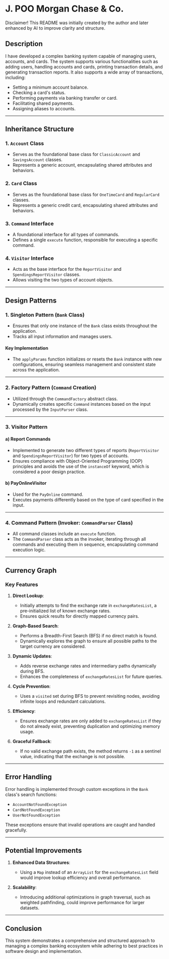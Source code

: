 # J. POO Morgan Chase & Co.

Disclaimer! This README was initially created by the author and later enhanced by AI to improve clarity and structure.

## Description

I have developed a complex banking system capable of managing users, accounts, and cards. The system supports various functionalities such as adding users, handling accounts and cards, printing transaction details, and generating transaction reports. It also supports a wide array of transactions, including:

- Setting a minimum account balance.
- Checking a card's status.
- Performing payments via banking transfer or card.
- Facilitating shared payments.
- Assigning aliases to accounts.

---

## Inheritance Structure

### 1. `Account` Class
- Serves as the foundational base class for `ClassicAccount` and `SavingsAccount` classes.
- Represents a generic account, encapsulating shared attributes and behaviors.

### 2. `Card` Class
- Serves as the foundational base class for `OneTimeCard` and `RegularCard` classes.
- Represents a generic credit card, encapsulating shared attributes and behaviors.

### 3. `Command` Interface
- A foundational interface for all types of commands.
- Defines a single `execute` function, responsible for executing a specific command.

### 4. `Visitor` Interface
- Acts as the base interface for the `ReportVisitor` and `SpendingsReportVisitor` classes.
- Allows visiting the two types of account objects.

---

## Design Patterns

### 1. Singleton Pattern (`Bank` Class)
- Ensures that only one instance of the `Bank` class exists throughout the application.
- Tracks all input information and manages users.

#### Key Implementation
- The `applyParams` function initializes or resets the `Bank` instance with new configurations, ensuring seamless management and consistent state across the application.

---

### 2. Factory Pattern (`Command` Creation)
- Utilized through the `CommandFactory` abstract class.
- Dynamically creates specific `Command` instances based on the input processed by the `InputParser` class.

---

### 3. Visitor Pattern

#### a) **Report Commands**
- Implemented to generate two different types of reports (`ReportVisitor` and `SpendingsReportVisitor`) for two types of accounts.
- Ensures compliance with Object-Oriented Programming (OOP) principles and avoids the use of the `instanceOf` keyword, which is considered a poor design practice.

#### b) **PayOnlineVisitor**
- Used for the `PayOnline` command.
- Executes payments differently based on the type of card specified in the input.

---

### 4. Command Pattern (Invoker: `CommandParser` Class)
- All command classes include an `execute` function.
- The `CommandParser` class acts as the invoker, iterating through all commands and executing them in sequence, encapsulating command execution logic.

---

## Currency Graph

### Key Features

1. **Direct Lookup**:
    - Initially attempts to find the exchange rate in `exchangeRatesList`, a pre-initialized list of known exchange rates.
    - Ensures quick results for directly mapped currency pairs.

2. **Graph-Based Search**:
    - Performs a Breadth-First Search (BFS) if no direct match is found.
    - Dynamically explores the graph to ensure all possible paths to the target currency are considered.

3. **Dynamic Updates**:
    - Adds reverse exchange rates and intermediary paths dynamically during BFS.
    - Enhances the completeness of `exchangeRatesList` for future queries.

4. **Cycle Prevention**:
    - Uses a `visited` set during BFS to prevent revisiting nodes, avoiding infinite loops and redundant calculations.

5. **Efficiency**:
    - Ensures exchange rates are only added to `exchangeRatesList` if they do not already exist, preventing duplication and optimizing memory usage.

6. **Graceful Fallback**:
    - If no valid exchange path exists, the method returns `-1` as a sentinel value, indicating that the exchange is not possible.

---

## Error Handling

Error handling is implemented through custom exceptions in the `Bank` class's search functions:
- `AccountNotFoundException`
- `CardNotFoundException`
- `UserNotFoundException`

These exceptions ensure that invalid operations are caught and handled gracefully.

---

## Potential Improvements

1. **Enhanced Data Structures**:
    - Using a `Map` instead of an `ArrayList` for the `exchangeRatesList` field would improve lookup efficiency and overall performance.

2. **Scalability**:
    - Introducing additional optimizations in graph traversal, such as weighted pathfinding, could improve performance for larger datasets.

---

## Conclusion

This system demonstrates a comprehensive and structured approach to managing a complex banking ecosystem while adhering to best practices in software design and implementation.
